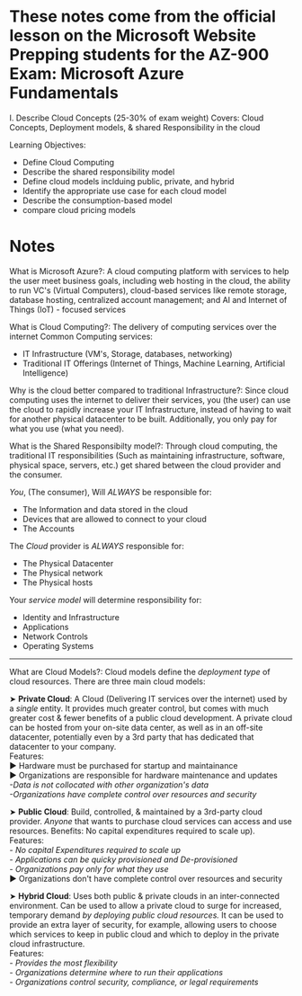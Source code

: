 # These notes come from the official lesson on the Microsoft Website Prepping students for the AZ-900 Exam: Microsoft Azure Fundamentals
I. Describe Cloud Concepts (25-30% of exam weight)
Covers: Cloud Concepts, Deployment models, & shared Responsibility in the cloud

Learning Objectives:
- Define Cloud Computing
- Describe the shared responsibility model
- Define cloud models inclduing public, private, and hybrid
- Identify the appropriate use case for each cloud model
- Describe the consumption-based model
- compare cloud pricing models

# Notes

What is Microsoft Azure?: 
A cloud computing platform with services to help the user meet business goals, including web hosting in the cloud, the ability to run VC's (Virtual Computers), cloud-based services like remote storage, database hosting, centralized account management; and AI and Internet of Things (IoT) - focused services

What is Cloud Computing?:
The delivery of computing services over the internet
  Common Computing services: 
  - IT Infrastructure (VM's, Storage, databases, networking)
  - Traditional IT Offerings (Internet of Things, Machine Learning, Artificial Intelligence)

Why is the cloud better compared to traditional Infrastructure?:
Since cloud computing uses the internet to deliver their services, you (the user) can use the cloud to rapidly increase your IT Infrastructure, instead of having to wait for another physical datacenter to be built. Additionally, you only pay for what you use (what you need).

What is the Shared Responsibilty model?:
Through cloud computing, the traditional IT responsibilities (Such as maintaining infrastructure, software, physical space, servers, etc.) get shared between the cloud provider and the consumer.

_You_, (The consumer), Will _ALWAYS_ be responsible for:
- The Information and data stored in the cloud
- Devices that are allowed to connect to your cloud
- The Accounts
  
The _Cloud_ provider is _ALWAYS_ responsible for:
- The Physical Datacenter
- The Physical network
- The Physical hosts
  
Your _service model_ will determine responsibility for:
- Identity and Infrastructure
- Applications
- Network Controls
- Operating Systems  
  
***
What are Cloud Models?:
Cloud models define the _deployment type_ of cloud resources.
There are three main cloud models:

➤ **Private Cloud**: A Cloud (Delivering IT services over the internet) used by a _single_ entity. It provides much greater control, but comes with much greater cost & fewer benefits of a public cloud development. A private cloud can be hosted from your on-site data center, as well as in an off-site datacenter, potentially even by a 3rd party that has dedicated that datacenter to your company.
<br>
  Features: 
<br>
▶️ Hardware must be purchased for startup and maintainance
<br>
▶️ Organizations are responsible for hardware maintenance and updates
<br>
_-Data is not collocated with other organization's data_
<br>
_-Organizations have complete control over resources and security_

➤ **Public Cloud**: Build, controlled, & maintained by a 3rd-party cloud provider. _Anyone_ that wants to purchase cloud services can access and use resources. Benefits: No capital expenditures required to scale up).
<br>
  Features:
<br>
_- No capital Expenditures required to scale up_
<br>
_- Applications can be quicky provisioned and De-provisioned_
<br>
_- Organizations pay only for what they use_
<br>
▶️ Organizations don't have complete control over resources and security

➤ **Hybrid Cloud**: Uses both public & private clouds in an inter-connected environment. Can be used to allow a private cloud to surge for increased, temporary demand _by deploying public cloud resources._ It can be used to provide an extra layer of security, for example, allowing users to choose which services to keep in public cloud and which to deploy in the private cloud infrastructure.
<br>
  Features:
<br>
_- Provides the most flexibility_
<br>
_- Organizations determine where to run their applications_
<br>
_- Organizations control security, compliance, or legal requirements_
<br>
